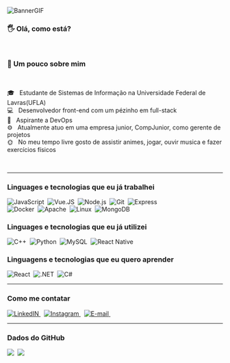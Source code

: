 ![BannerGIF](https://user-images.githubusercontent.com/60272935/114888504-ad8e8b00-9ddf-11eb-81df-67f053a59f7f.gif)

### 🖐 Olá, como está?

<br />

### 👔 Um pouco sobre mim

<br />

🎓 &nbsp; Estudante de Sistemas de Informação na Universidade Federal de Lavras(UFLA)\
💻 &nbsp; Desenvolvedor front-end com um pézinho em full-stack\
🎲 &nbsp; Aspirante a DevOps\
⚙ &nbsp; Atualmente atuo em uma empresa junior, CompJunior, como gerente de projetos\
🌞 &nbsp; No meu tempo livre gosto de assistir animes, jogar, ouvir musica e fazer exercícios físicos

<br />

---

### Linguages e tecnologias que eu já trabalhei

![JavaScript](https://img.shields.io/badge/-Javascript-252525?style=for-the-badge&logo=javascript)&nbsp;
![Vue.JS](https://img.shields.io/badge/-Vue.js-252525?style=for-the-badge&logo=vue.js)&nbsp;
![Node.js](https://img.shields.io/badge/-Node.js-252525?style=for-the-badge&logo=node.js)&nbsp;
![Git](https://img.shields.io/badge/-Git-252525?style=for-the-badge&logo=git)&nbsp;
![Express](https://img.shields.io/badge/-ExpressJS-252525?style=for-the-badge&logo=express)\
![Docker](https://img.shields.io/badge/-Docker-252525?style=for-the-badge&logo=docker)&nbsp;
![Apache](https://img.shields.io/badge/-Apache-252525?style=for-the-badge&logo=apache&logoColor=red)&nbsp;
![Linux](https://img.shields.io/badge/-Linux-252525?style=for-the-badge&logo=linux)&nbsp;
![MongoDB](https://img.shields.io/badge/-MongoDB-252525?style=for-the-badge&logo=mongodb)&nbsp;

### Linguages e tecnologias que eu já utilizei

![C++](https://img.shields.io/badge/-C++-252525?style=for-the-badge&logo=c%2B%2B)&nbsp;
![Python](https://img.shields.io/badge/-Python-252525?style=for-the-badge&logo=python)&nbsp;
![MySQL](https://img.shields.io/badge/-MySQL-252525?style=for-the-badge&logo=mysql)&nbsp;
![React Native](https://img.shields.io/badge/-React%20Native-252525?style=for-the-badge&logo=react)&nbsp;

### Linguagens e tecnologias que eu quero aprender

![React](https://img.shields.io/badge/-React-252525?style=for-the-badge&logo=react)&nbsp;
![.NET](https://img.shields.io/badge/-.NET-252525?style=for-the-badge&logo=.net)&nbsp;
![C#](https://img.shields.io/badge/c%23%20-252525?&style=for-the-badge&logo=c-sharp)&nbsp;

---

### Como me contatar

<a target="_blank" href="https://www.linkedin.com/in/glaucio-martins-80574213b/">
  <img alt="LinkedIN" src="https://img.shields.io/badge/linkedin%20-%230077B5.svg?&style=flat&logo=linkedin&logoColor=white" /> 
</a>&nbsp;

<a target="_blank" href="https://www.instagram.com/glaucio_m_l">
  <img alt="Instagram" src="https://img.shields.io/badge/-@glaucio_m_l-E4405F?style=flat&logo=Instagram&logoColor=white" />
</a>&nbsp;

<a target="_blank" href="mailto:glaucionepre@gmail.com">
  <img alt="E-mail" src="https://img.shields.io/badge/Gmail-D14836?style=flat&logo=gmail&logoColor=white" />
</a>&nbsp;

---

### Dados do GitHub

![](https://github-readme-stats.vercel.app/api?username=glaucio798&show_icons=true&theme=vue)&nbsp;
![](https://github-readme-stats.vercel.app/api/top-langs/?username=glaucio798&layout=compact&theme=vue)

<!--
**glaucio798/glaucio798** is a ✨ _special_ ✨ repository because its `README.md` (this file) appears on your GitHub profile.

Here are some ideas to get you started:

- 🔭 I’m currently working on ...
- 🌱 I’m currently learning ...
- 👯 I’m looking to collaborate on ...
- 🤔 I’m looking for help with ...
- 💬 Ask me about ...
- 📫 How to reach me: ...
- 😄 Pronouns: ...
- ⚡ Fun fact: ...
-->
